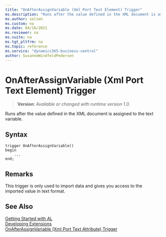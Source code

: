 ```yaml
---
title: "OnAfterAssignVariable (Xml Port Text Element) Trigger"
ms.description: "Runs after the value defined in the XML document is assigned to the text variable."
ms.author: solsen
ms.custom: na
ms.date: 04/16/2021
ms.reviewer: na
ms.suite: na
ms.tgt_pltfrm: na
ms.topic: reference
ms.service: "dynamics365-business-central"
author: SusanneWindfeldPedersen
---
```

[//]: # (START>DO_NOT_EDIT)
[//]: # (IMPORTANT:Do not edit any of the content between here and the END>DO_NOT_EDIT.)
[//]: # (Any modifications should be made in the .xml files in the ModernDev repo.)

# OnAfterAssignVariable (Xml Port Text Element) Trigger
> **Version**: _Available or changed with runtime version 1.0._

Runs after the value defined in the XML document is assigned to the text variable.


## Syntax
```
trigger OnAfterAssignVariable()
begin
    ...
end;
```



[//]: # (IMPORTANT: END>DO_NOT_EDIT)

## Remarks  
 This trigger is only used to import data and gives you access to the imported value in text format.  

## See Also  
[Getting Started with AL](../../devenv-get-started.md)  
[Developing Extensions](../../devenv-dev-overview.md)  
[OnAfterAssignVariable (Xml Port Text Attribute) Trigger](../xmlporttextattribute/devenv-onafterassignvariable-xmlporttextattribute-trigger.md)
